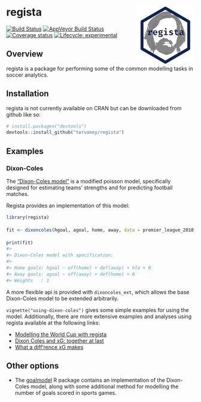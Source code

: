 
<!-- README.md is generated from README.Rmd. Please edit that file -->

# regista <img src="man/figures/logo.png" align="right" />

[![Build
Status](https://travis-ci.org/Torvaney/regista.svg?branch=master)](https://travis-ci.org/Torvaney/regista)
[![AppVeyor Build
Status](https://ci.appveyor.com/api/projects/status/github/Torvaney/regista?branch=master&svg=true)](https://ci.appveyor.com/project/Torvaney/regista)
[![Coverage
status](https://codecov.io/gh/Torvaney/regista/branch/master/graph/badge.svg)](https://codecov.io/github/Torvaney/regista?branch=master)
[![Lifecycle:
experimental](https://img.shields.io/badge/lifecycle-experimental-orange.svg)](https://www.tidyverse.org/lifecycle/#experimental)

## Overview

regista is a package for performing some of the common modelling tasks
in soccer analytics.

## Installation

regista is not currently available on CRAN but can be downloaded from
github like so:

``` r
# install.packages("devtools")
devtools::install_github("torvaney/regista")
```

## Examples

### Dixon-Coles

The [“Dixon-Coles
model”](http://web.math.ku.dk/~rolf/teaching/thesis/DixonColes.pdf) is
a modified poisson model, specifically designed for estimating teams’
strengths and for predicting football matches.

Regista provides an implementation of this model:

``` r
library(regista)

fit <- dixoncoles(hgoal, agoal, home, away, data = premier_league_2010)

print(fit)
#> 
#> Dixon-Coles model with specification:
#> 
#> Home goals: hgoal ~ off(home) + def(away) + hfa + 0
#> Away goals: agoal ~ off(away) + def(home) + 0
#> Weights   : 1
```

A more flexible api is provided with `dixoncoles_ext`, which allows the
base Dixon-Coles model to be extended arbitrarily.

`vignette("using-dixon-coles")` gives some simple examples for using the
model. Additionally, there are more extensive examples and analyses
using regista available at the following links:

  - [Modelling the World Cup with
    regista](http://www.statsandsnakeoil.com/2018/06/05/modelling-the-world-cup-with-regista/)
  - [Dixon Coles and xG: together at
    last](http://www.statsandsnakeoil.com/2018/06/22/dixon-coles-and-xg-together-at-last/)
  - [What a diff’rence xG
    makes](http://www.statsandsnakeoil.com/2018/07/15/what-a-diff-rence-xg-makes/)

## Other options

  - The [goalmodel](https://github.com/opisthokonta/goalmodel) R package
    contains an implementation of the Dixon-Coles model, along with some
    additional method for modelling the number of goals scored in sports
    games.
